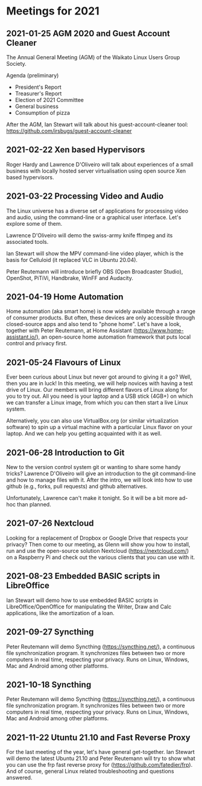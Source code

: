 # Meetings for 2021

## 2021-01-25 AGM 2020 and Guest Account Cleaner


The Annual General Meeting (AGM) of the Waikato Linux Users Group Society.

Agenda (preliminary)
* President's Report
* Treasurer's Report
* Election of 2021 Committee
* General business
* Consumption of pizza

After the AGM, Ian Stewart will talk about his guest-account-cleaner tool: https://github.com/irsbugs/guest-account-cleaner

## 2021-02-22 Xen based Hypervisors

Roger Hardy and Lawrence D'Oliveiro will talk about experiences of a small business with locally hosted server virtualisation using open source Xen based hypervisors.

## 2021-03-22 Processing Video and Audio

The Linux universe has a diverse set of applications for processing video and audio, using the command-line or a graphical user interface. Let's explore some of them.

Lawrence D'Oliveiro will demo the swiss-army knife ffmpeg and its associated tools.

Ian Stewart will show the MPV command-line video player, which is the basis for Celluloid (it replaced VLC in Ubuntu 20.04).

Peter Reutemann will introduce briefly OBS (Open Broadcaster Studio), OpenShot, PiTiVi, Handbrake, WinFF and Audacity.

## 2021-04-19 Home Automation

Home automation (aka smart home) is now widely available through a range of consumer products. But often, these devices are only accessible through closed-source apps and also tend to "phone home". Let's have a look, together with Peter Reutemann, at Home Assistant (https://www.home-assistant.io/), an open-source home automation framework that puts local control and privacy first.

## 2021-05-24 Flavours of Linux

Ever been curious about Linux but never got around to giving it a go? Well, then you are in luck! In this meeting, we will help novices with having a test drive of Linux. Our members will bring different flavors of Linux along for you to try out. All you need is your laptop and a USB stick (4GB+) on which we can transfer a Linux image, from which you can then start a live Linux system.

Alternatively, you can also use VirtualBox.org (or similar virtualization software) to spin up a virtual machine with a particular Linux flavor on your laptop. And we can help you getting acquainted with it as well.

## 2021-06-28 Introduction to Git

New to the version control system git or wanting to share some handy tricks? Lawrence D'Oliveiro will give an introduction to the git command-line and how to manage files with it. After the intro, we will look into how to use github (e.g., forks, pull requests) and github alternatives.

Unfortunately, Lawrence can't make it tonight. So it will be a bit more ad-hoc than planned.

## 2021-07-26 Nextcloud

Looking for a replacement of Dropbox or Google Drive that respects your privacy? Then come to our meeting, as Glenn will show you how to install, run and use the open-source solution Nextcloud (https://nextcloud.com/) on a Raspberry Pi and check out the various clients that you can use with it.

## 2021-08-23 Embedded BASIC scripts in LibreOffice

Ian Stewart will demo how to use embedded BASIC scripts in LibreOffice/OpenOffice for manipulating the Writer, Draw and Calc applications, like the amortization of a loan.

## 2021-09-27 Syncthing

Peter Reutemann will demo Syncthing (https://syncthing.net/), a continuous file synchronization program. It synchronizes files between two or more computers in real time, respecting your privacy. Runs on Linux, Windows, Mac and Android among other platforms.

## 2021-10-18 Syncthing

Peter Reutemann will demo Syncthing (https://syncthing.net/), a continuous file synchronization program. It synchronizes files between two or more computers in real time, respecting your privacy. Runs on Linux, Windows, Mac and Android among other platforms.

## 2021-11-22 Utuntu 21.10 and Fast Reverse Proxy

For the last meeting of the year, let's have general get-together. Ian Stewart will demo the latest Ubuntu 21.10 and Peter Reutemann will try to show what you can use the frp fast reverse proxy for (https://github.com/fatedier/frp). And of course, general Linux related troubleshooting and questions answered.

